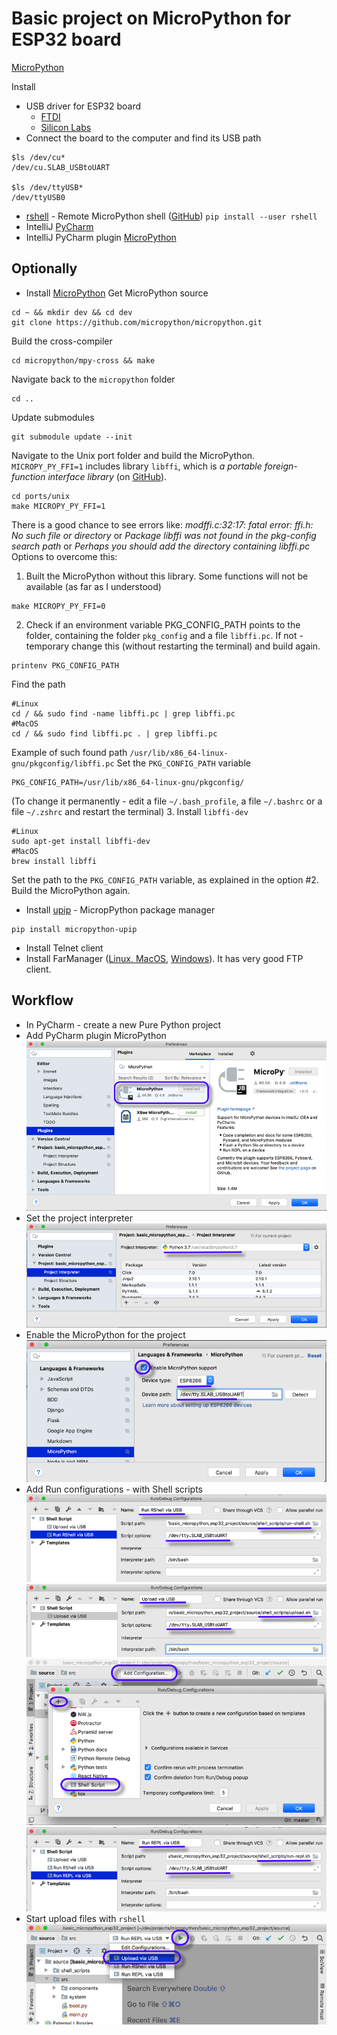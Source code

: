 # Basic project on MicroPython for ESP32 board

[MicroPython](http://docs.micropython.org/en/latest/index.html)

Install
* USB driver for ESP32 board
  * [FTDI](https://www.ftdichip.com/Drivers/VCP.htm)
  * [Silicon Labs](https://www.silabs.com/products/development-tools/software/usb-to-uart-bridge-vcp-drivers)
* Connect the board to the computer and find its USB path
```
$ls /dev/cu*
/dev/cu.SLAB_USBtoUART

$ls /dev/ttyUSB*
/dev/ttyUSB0
```
* [rshell](https://pypi.org/project/rshell/) - Remote MicroPython shell ([GitHub](https://github.com/dhylands/rshell))
`pip install --user rshell`
* IntelliJ [PyCharm](https://www.jetbrains.com/pycharm/)
* IntelliJ PyCharm plugin [MicroPython](https://github.com/vlasovskikh/intellij-micropython)
## Optionally
* Install [MicroPython](https://github.com/micropython/micropython)
Get MicroPython source
```
cd ~ && mkdir dev && cd dev
git clone https://github.com/micropython/micropython.git
```
Build the cross-compiler
```
cd micropython/mpy-cross && make
```
Navigate back to the `micropython` folder
```
cd ..
```
Update submodules
```
git submodule update --init
```
Navigate to the Unix port folder and build the MicroPython. `MICROPY_PY_FFI=1` includes library `libffi`, which is _a portable foreign-function interface library_ (on [GitHub](https://github.com/libffi/libffi)).
```
cd ports/unix
make MICROPY_PY_FFI=1
```
There is a good chance to see errors like:
_modffi.c:32:17: fatal error: ffi.h: No such file or directory_
or _Package libffi was not found in the pkg-config search path_
or _Perhaps you should add the directory containing libffi.pc_
Options to overcome this:
1. Built the MicroPython without this library. Some functions will not be available (as far as I understood)
```
make MICROPY_PY_FFI=0
```
2. Check if an environment variable PKG_CONFIG_PATH points to the folder, containing the folder `pkg_config` and a file `libffi.pc`. If not - temporary change this (without restarting the terminal) and build again.
```
printenv PKG_CONFIG_PATH
```
Find the path
```
#Linux
cd / && sudo find -name libffi.pc | grep libffi.pc
#MacOS
cd / && sudo find libffi.pc . | grep libffi.pc
```
Example of such found path `/usr/lib/x86_64-linux-gnu/pkgconfig/libffi.pc`
Set the `PKG_CONFIG_PATH` variable
```
PKG_CONFIG_PATH=/usr/lib/x86_64-linux-gnu/pkgconfig/
```
(To change it permanently - edit a file `~/.bash_profile`, a file `~/.bashrc` or a file `~/.zshrc` and restart the terminal)
3. Install `libffi-dev`
```
#Linux
sudo apt-get install libffi-dev
#MacOS
brew install libffi
```
Set the path to the `PKG_CONFIG_PATH` variable, as explained in the option #2. Build the MicroPython again.

* Install [upip](https://pypi.org/project/micropython-upip/) - MicropPython package manager
```
pip install micropython-upip
```
* Install Telnet client
* Install FarManager ([Linux, MacOS](https://github.com/elfmz/far2l), [Windows](https://www.farmanager.com/)). It has very good FTP client.

## Workflow
* In PyCharm - create a new Pure Python project
* Add PyCharm plugin MicroPython
![](images/pycharm-add-plugin-micropython.png)
* Set the project interpreter
![](images/pycharm-set-project-interpreter.png)
* Enable the MicroPython for the project
![](images/pycharm-enable-plugin-micropython-for-project.png)
* Add Run configurations - with Shell scripts
![](images/pycharm-add-run-configuration-run-rshell.png)
![](images/pycharm-add-configuration-upload-via-usb.png)
![](images/pycharm-add-configuartion-with-shell-script.png)
![](images/pycharm-add-configuration-run-repl.png)
* Start upload files with `rshell`
![](images/pycharm-start-upload-to-board-with-rshell.png)
